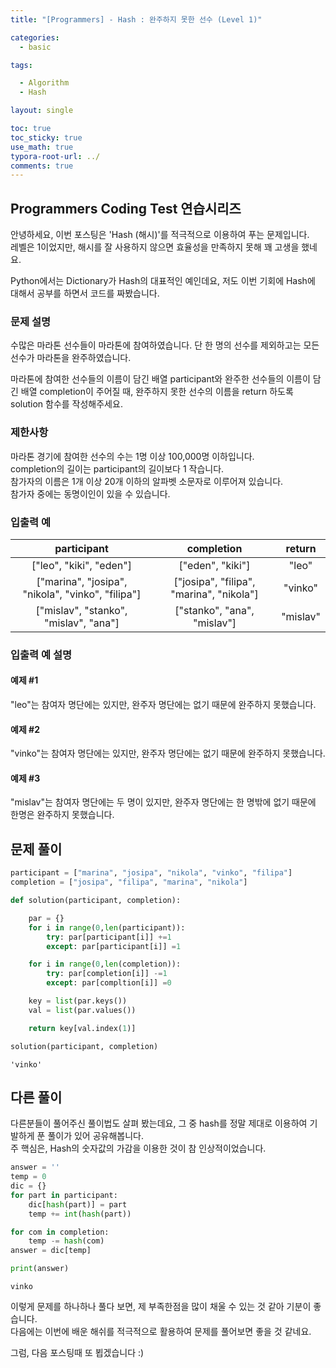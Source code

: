 ```yaml
---
title: "[Programmers] - Hash : 완주하지 못한 선수 (Level 1)"

categories:
  - basic

tags:

  - Algorithm
  - Hash

layout: single

toc: true
toc_sticky: true
use_math: true
typora-root-url: ../
comments: true
---
```


## Programmers Coding Test 연습시리즈

안녕하세요, 이번 포스팅은 'Hash (해시)'를 적극적으로 이용하여 푸는 문제입니다.  
레벨은 1이었지만, 해시를 잘 사용하지 않으면 효율성을 만족하지 못해 꽤 고생을 했네요.  

Python에서는 Dictionary가 Hash의 대표적인 예인데요, 저도 이번 기회에 Hash에 대해서 공부를 하면서 코드를 짜봤습니다.

### 문제 설명

수많은 마라톤 선수들이 마라톤에 참여하였습니다. 단 한 명의 선수를 제외하고는 모든 선수가 마라톤을 완주하였습니다.  

마라톤에 참여한 선수들의 이름이 담긴 배열 participant와 완주한 선수들의 이름이 담긴 배열 completion이 주어질 때, 완주하지 못한 선수의 이름을 return 하도록 solution 함수를 작성해주세요.

### 제한사항
마라톤 경기에 참여한 선수의 수는 1명 이상 100,000명 이하입니다.  
completion의 길이는 participant의 길이보다 1 작습니다.  
참가자의 이름은 1개 이상 20개 이하의 알파벳 소문자로 이루어져 있습니다.  
참가자 중에는 동명이인이 있을 수 있습니다.  

### 입출력 예


|participant|completion|return|
|:---:|:---:|:---:|
|["leo", "kiki", "eden"]|["eden", "kiki"]|"leo"|
|["marina", "josipa", "nikola", "vinko", "filipa"]|["josipa", "filipa", "marina", "nikola"]|"vinko"|
|["mislav", "stanko", "mislav", "ana"]|["stanko", "ana", "mislav"]|"mislav"|

### 입출력 예 설명

#### 예제 #1
"leo"는 참여자 명단에는 있지만, 완주자 명단에는 없기 때문에 완주하지 못했습니다.  

#### 예제 #2
"vinko"는 참여자 명단에는 있지만, 완주자 명단에는 없기 때문에 완주하지 못했습니다.  

#### 예제 #3
"mislav"는 참여자 명단에는 두 명이 있지만, 완주자 명단에는 한 명밖에 없기 때문에 한명은 완주하지 못했습니다.


## 문제 풀이


```python
participant = ["marina", "josipa", "nikola", "vinko", "filipa"]
completion = ["josipa", "filipa", "marina", "nikola"]

def solution(participant, completion):

    par = {}
    for i in range(0,len(participant)):
        try: par[participant[i]] +=1
        except: par[participant[i]] =1

    for i in range(0,len(completion)):
        try: par[completion[i]] -=1
        except: par[compltion[i]] =0

    key = list(par.keys())
    val = list(par.values())

    return key[val.index(1)]

solution(participant, completion)

```




    'vinko'



## 다른 풀이

다른분들이 풀어주신 풀이법도 살펴 봤는데요, 그 중 hash를 정말 제대로 이용하여 기발하게 푼 풀이가 있어 공유해봅니다.  
주 핵심은, Hash의 숫자값의 가감을 이용한 것이 참 인상적이었습니다.


```python
answer = ''
temp = 0
dic = {}
for part in participant:
    dic[hash(part)] = part
    temp += int(hash(part))

for com in completion:
    temp -= hash(com)
answer = dic[temp]

print(answer)

```

    vinko


이렇게 문제를 하나하나 풀다 보면, 제 부족한점을 많이 채울 수 있는 것 같아 기분이 좋습니다.  
다음에는 이번에 배운 해쉬를 적극적으로 활용하여 문제를 풀어보면 좋을 것 같네요.  

그럼, 다음 포스팅때 또 뵙겠습니다 :)
